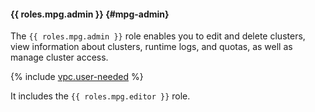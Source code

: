 #### {{ roles.mpg.admin }} {#mpg-admin}

The `{{ roles.mpg.admin }}` role enables you to edit and delete clusters, view information about clusters, runtime logs, and quotas, as well as manage cluster access.

{% include [vpc.user-needed](vpc.user-needed.md) %}

It includes the `{{ roles.mpg.editor }}` role.
